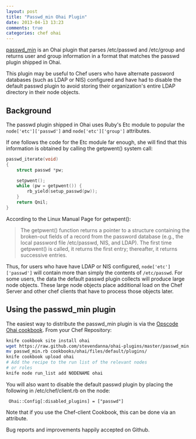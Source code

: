 ```yaml
---
layout: post
title: "Passwd_min Ohai Plugin"
date: 2013-04-13 13:23
comments: true
categories: chef ohai
---
```


[passwd_min](https://github.com/stevendanna/ohai-plugins/blob/master/plugins/passwd_min.rb)
is an Ohai plugin that parses /etc/passwd and /etc/group and returns
user and group information in a format that matches the passwd plugin
shipped in Ohai.

This plugin may be useful to Chef users who have alternate
password databases (such as LDAP or NIS) configured and have had to
disable the default passwd plugin to avoid storing their organization's
entire LDAP directory in their node objects.

## Background

The passwd plugin shipped in Ohai uses Ruby's Etc module to popular
the `node['etc']['passwd']` and `node['etc']['group']` attributes.

If one follows the code for the Etc module far enough, she will find
that this information is obtained by calling the getpwent() system
call:

```c ext/etc/etc.cnn
passwd_iterate(void)
{
    struct passwd *pw;

    setpwent();
    while (pw = getpwent()) {
        rb_yield(setup_passwd(pw));
    }
    return Qnil;
}
```

According to the Linux Manual Page for getwpent():

> The getpwent() function returns a pointer to a structure containing
  the broken-out fields of a record from the password database (e.g.,
  the local password file /etc/passwd, NIS, and LDAP). The first time
  getpwent() is called, it returns the first entry; thereafter, it
  returns successive entries.

Thus, for users who have have LDAP or NIS configured,
`node['etc']['passwd']` will contain more than simply the contents of
`/etc/passwd`.  For some users, the data the default passwd plugin
collects will produce large node objects.  These large node objects
place additional load on the Chef Server and other chef clients that
have to process those objects later.

## Using the passwd_min plugin

The easiest way to distribute the passwd_min plugin is via the
[Opscode Ohai cookbook](http://community.opscode.com/cookbooks/ohai).  From your Chef Repository:

```bash
knife cookbook site install ohai
wget https://raw.github.com/stevendanna/ohai-plugins/master/passwd_min.rb
mv passwd_min.rb cookbooks/ohai/files/default/plugins/
knife cookbook upload ohai
# Add the recipe to the run list of the relevant nodes
# or roles
knife node run_list add NODENAME ohai
```

You will also want to disable the default passwd plugin by placing the
following in /etc/chef/client.rb on the node:

     Ohai::Config[:disabled_plugins] = ["passwd"]

Note that if you use the Chef-client Cookbook, this can be done via an attribute.

Bug reports and improvements happily accepted on Github.
